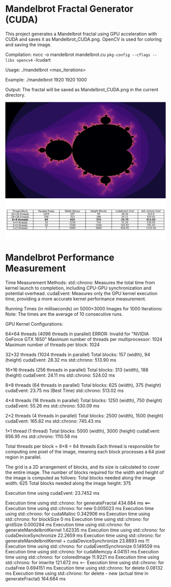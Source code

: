 # Mandelbrot Fractal Generator (CUDA)

This project generates a Mandelbrot fractal using GPU acceleration with CUDA and saves it as Mandelbrot_CUDA.png. OpenCV is used for coloring and saving the image.

Compilation:
nvcc -o mandelbrot mandelbrot.cu `pkg-config --cflags --libs opencv4` -lcudart

Usage:
./mandelbrot <width> <height> <max_iterations>

Example:
./mandelbrot 1920 1920 1000

Output:
The fractal will be saved as Mandelbrot_CUDA.png in the current directory.


![Mandelbrot](Mandelbrot_CUDA.png)
![Results](Mandelbrot_CUDA_results_table.png)


# Mandelbrot Performance Measurement

Time Measurement Methods:
std::chrono: Measures the total time from kernel launch to completion, including CPU-GPU synchronization and potential overhead.
cudaEvent:   Measures only the GPU kernel execution time, providing a more accurate kernel performance measurement.


Running Times (in milliseconds) on 5000×3000 Images for 1000 Iterations:
Note: The times are the average of 10 consecutive runs.


GPU Kernel Configurations:

64×64 threads (4096 threads in parallel)
ERROR: Invalid for "NVIDIA GeForce GTX 1650"
Maximum number of threads per multiprocessor: 1024
Maximum number of threads per block:          1024


32×32 threads (1024 threads in parallel)
Total blocks: 157 (width), 94 (height)
cudaEvent:    28.32 ms
std::chrono: 513.90 ms


16×16 threads (256 threads in parallel)
Total blocks: 313 (width), 188 (height)
cudaEvent:    24.11 ms
std::chrono: 524.02 ms


8×8 threads (64 threads in parallel)
Total blocks: 625 (width), 375 (height)
cudaEvent:    23.75 ms (Best Time)
std::chrono: 513.02 ms


4×4 threads (16 threads in parallel)
Total blocks: 1250 (width), 750 (height)
cudaEvent:    55.26 ms
std::chrono: 530.09 ms


2×2 threads (4 threads in parallel)
Total blocks: 2500 (width), 1500 (height)
cudaEvent:   165.82 ms
std::chrono: 745.43 ms


1×1 thread (1 thread)
Total blocks: 5000 (width), 3000 (height)
cudaEvent:    656.95 ms
std::chrono: 1110.58 ms




Total threads per block = 8×8 = 64 threads
Each thread is responsible for computing one pixel of the image, meaning each block processes a 64 pixel region in parallel.

The grid is a 2D arrangement of blocks, and its size is calculated to cover the entire image.
The number of blocks required for the width and height of the image is computed as follows:
Total blocks needed along the image width:  625
Total blocks needed along the image height: 375

Execution time using cudaEvent:   23.7452 ms

Execution time using std::chrono: for generateFractal                                    434.684 ms <==
Execution time using std::chrono: for new                                               0.005023 ms
Execution time using std::chrono: for cudaMalloc                                        0.342906 ms
Execution time using std::chrono: for blockSize                                                0 ms
Execution time using std::chrono: for gridSize                                          0.000284 ms
Execution time using std::chrono: for generateMandelbrotKernel                           1.62335 ms
Execution time using std::chrono: for cudaDeviceSynchronize                              22.2659 ms
Execution time using std::chrono: for generateMandelbrotKernel + cudaDeviceSynchronize   23.8893 ms !!!
Execution time using std::chrono: for cudaEventSynchronize                              0.149559 ms
Execution time using std::chrono: for cudaMemcpy                                         4.04151 ms
Execution time using std::chrono: for coloredImage                                       11.9221 ms
Execution time using std::chrono: for imwrite                                            121.672 ms <--
Execution time using std::chrono: for cudaFree                                          0.694151 ms
Execution time using std::chrono: for delete                                             0.08132 ms
Execution time using std::chrono: for delete - new (actual time in generateFractal)      164.684 ms
